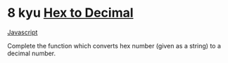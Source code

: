# 8 kyu [Hex to Decimal](https://www.codewars.com/kata/57a4d500e298a7952100035d)

<!-- START LANGUAGE_LINKS -->

[Javascript](./javascript.js)

<!-- END LANGUAGE_LINKS -->

Complete the function which converts hex number (given as a string) to a decimal number.
